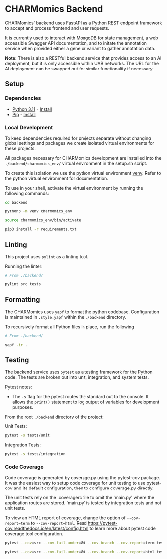 # CHARMomics Backend

CHARMomics' backend uses FastAPI as a Python REST endpoint framework to accept and process frontend and user requests.

It is currently used to interact with MongoDB for state management, a web accessible Swagger API documentation, and
to initate the annotation service when provided either a gene or variant to gather annotation data.

**Note:** There is also a RESTful backend service that provides access to an AI deployment, but it is only accessible
within UAB networks. The URL for the AI deployment can be swapped out for similar functionality if necessary.

## Setup

### Dependencies

- [Python 3.11](https://www.python.org/) - [Install](https://www.python.org/downloads/)
- [Pip](https://pip.pypa.io/en/{"originTabId":1,"originWindowId":1}stable/) - [Install](https://pip.pypa.io/en/stable/installation/)

### Local Development

To keep dependencies required for projects separate without changing global settings and packages we create
isolated virtual environments for these projects.

All packages necessary for CHARMomics development are installed into the `./backend/charmomics_env/` virtual
environment in the setup.sh script.

To create this isolation we use the python virtual environment [venv](https://docs.python.org/3.11/library/venv.html).
Refer to the python virtual environment for documentation.

To use in your shell, activate the virtual environment by running the following commands:

```bash
cd backend

python3 -m venv charmomics_env

source charmomics_env/bin/activate

pip3 install -r requirements.txt
```

## Linting

This project uses `pylint` as a linting tool.

Running the linter:

```bash
# From ./backend/

pylint src tests
```

## Formatting

The CHARMomics uses `yapf` to format the python codebase.
Configuration is maintained in `.style.yapf` within the `./backend` directory.

To recursively format all Python files in place, run the following

```bash
# From ./backend/

yapf -ir .
```

## Testing

The backend service uses `pytest` as a testing framework for the Python code. The tests are broken out into unit,
integration, and system tests.

Pytest notes:

- The `-s` flag for the pytest routes the standard out to the console. It allows the `print()` statement to log
output of variables for development purposes.

From the root `./backend` directory of the project:

Unit Tests:

```bash
pytest -s tests/unit
```

Integration Tests:

```bash
pytest -s tests/integration
```

### Code Coverage

Code coverage is generated by coverage.py using the pytest-cov package.  It was the easiest way to
setup code coverage for unit testing to use pytest-cov and its default configuration, then to
configure coverage.py directly.

The unit tests rely on the .coveragerc file to omit the 'main.py' where the application routes are stored.
'main.py' is tested by integration tests and not unit tests.

To view an HTML report of coverage, change the option of `--cov-report=term` to `--cov-report=html`.
Read <https://pytest-cov.readthedocs.io/en/latest/config.html> to learn more about pytest code coverage
tool configuration.

```bash
pytest --cov=src --cov-fail-under=80 --cov-branch --cov-report=term tests/unit/

pytest --cov=src --cov-fail-under=80 --cov-branch --cov-report=html tests/unit/
```
